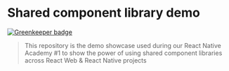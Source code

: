 # Shared component library demo

[![Greenkeeper badge](https://badges.greenkeeper.io/inthepocket/react-shared-component-library-demo.svg)](https://greenkeeper.io/)

> This repository is the demo showcase used during our React Native Academy #1 to show the power of using shared component libraries across React Web & React Native projects
